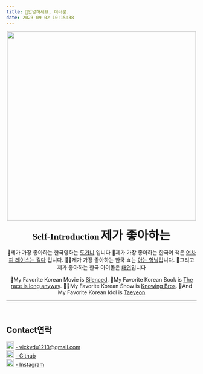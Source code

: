 ```yaml
---
title: 👋안녕하세요, 여러분.
date: 2023-09-02 10:15:38
---
```

<div align=center>
<img src="/picture/author.jpg" width = "500" height = "500"/>  

**<font face="cursive" font size=5>Self-Introduction</font>**
**<font face="KN6" font size=6>제가 좋아하는</font>**


🍿제가 가장 좋아하는 한국영화는 [도가니](https://ko.wikipedia.org/wiki/%EB%8F%84%EA%B0%80%EB%8B%88_(%EC%98%81%ED%99%94)) 입니다
📕제가 가장 좋아하는 한국어 책은 [어차피 레이스는 길다](https://blog.naver.com/2745668/221339776880) 입니다.
👩🎤제가 가장 좋아하는 한국 쇼는 [아는 형님](https://www.youtube.com/@Knowingbros)입니다.
🎤그리고 제가 좋아하는 한국 아이돌은 [태연](https://www.youtube.com/@taeyeonofficial)입니다

🍿My Favorite Korean Movie is [Silenced](https://en.wikipedia.org/wiki/Silenced_(film)).
📕My Favorite Korean Book is [The race is long anyway](https://baike.baidu.com/item/%E5%8F%8D%E6%AD%A3%E7%AB%9E%E8%B5%9B%E8%BF%98%E5%BE%88%E9%95%BF/19270148).
👩‍🎤My Favorite Korean Show is [Knowing Bros](https://www.youtube.com/@Knowingbros).
🎤And My Favorite Korean Idol is [Taeyeon](https://www.youtube.com/@taeyeonofficial)
***
</div>

<br />

## Contact연락 

<html>
    <head>
        <title>Contact</title>
    </head>
    <body>
        <img src="/picture/mail.png" width = "20" height = "20"/>
        <a href="mailto:vickydu1213@gmail.com">- vickydu1213@gmail.com</a>
        <br />
        <img src="/picture/github.png" width = "20" height = "20"/>
        <a href="https://github.com/Viiiikedy">- Github</a>
        <br />
        <img src="/picture/ins.png" width = "20" height = "20"/>
        <a href="https://www.instagram.com/viii.iiicky/">- Instagram</a>
    </body>
</html>